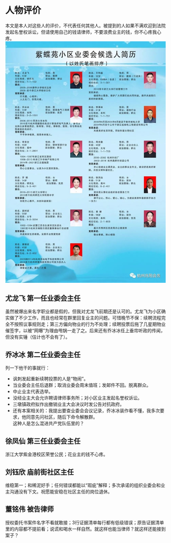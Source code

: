 # 人物评价
本文是本人对这些人的评价，不代表任何其他人。被提到的人如果不满欢迎到法院发起名誉权诉讼，但请使用自己的钱请律师，不要浪费业主的钱，你不心疼我心疼。 
![业委会候选人，出处见水印](https://github.com/nozominull/zidieyuanzhiqingquan/blob/main/assets/%E4%B8%9A%E5%A7%94%E4%BC%9A%E5%80%99%E9%80%89%E4%BA%BA.jpg?raw=true)

## 尤龙飞 第一任业委会主任
虽然被爆出来名字职业都是假的，但我对尤龙飞前期还是认可的。尤龙飞为小区确实做了不少工作，而且也经常在群里回复业主的问题。可惜晚节不保：续聘流程完全不按照议事规则走；第三方偏向物业的行为不处理；续聘投票后拖了几星期物业催签字，以被“网曝”为理由甩锅一走了之。后来还有乔冰冰任上垂帘听政的传闻，但没有实锤（估计也不会有了）。

## 乔冰冰 第二任业委会主任
列一下他干的事就行：
+ 讽刺发起重新续聘投票的人是“物闹”。  
+ 当业委会主任后退群；取消业委会周末值班；发邮件不回。脱离群众。  
+ 中止业主代表选举。  
+ 没经业主大会允许聘请律师事务所；对小区业主发起名誉权诉讼。  
+ 三墩镇政府拟作出撤销业主大会决议时发公告对抗政府。  
+ 还有本案相关的：我提出要查业委会会议记录，乔冰冰装作看不懂，我多次要求，他同意先问社区，随后下命令解散群。  
这种人是怎么混进共产党队伍里的？

## 徐凤仙 第三任业委会主任
浙江大学紫金港校区荣誉公民；花业主的钱不心疼。

## 刘钰欣 庙前街社区主任
维稳第一；和稀泥好手；任何错误都能以“瑕疵”解释；多次承诺的组织业委会和业主沟通没有下文。祝愿能安稳在社区主任的岗位退休。

## 董铭伟 被告律师
授权委托书案件名字不看就敢接；3行证据清单每行都有低级错误；原告证据清单里的内容都不提前看；说谎和喝水一样自然。就这样也能当律师？就这样还能接到案子？